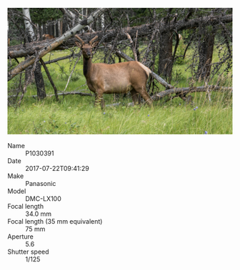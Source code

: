 [![P1030391](/photos/hd/P1030391.jpg)](/photos/full/P1030391.jpg?raw=true)

<dl>
  <dt>Name</dt>
  <dd>P1030391</dd>
  <dt>Date</dt>
  <dd>2017-07-22T09:41:29</dd>
  <dt>Make</dt>
  <dd>Panasonic</dd>
  <dt>Model</dt>
  <dd>DMC-LX100</dd>
  <dt>Focal length</dt>
  <dd>34.0 mm</dd>
  <dt>Focal length (35 mm equivalent)</dt>
  <dd>75 mm</dd>
  <dt>Aperture</dt>
  <dd>5.6</dd>
  <dt>Shutter speed</dt>
  <dd>1/125</dd>
</dl>
